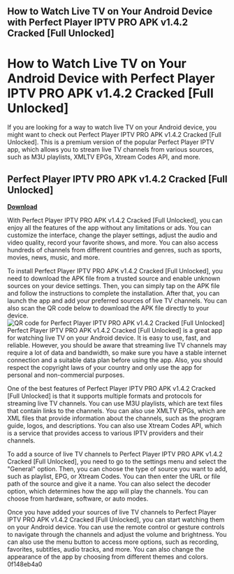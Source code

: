 ## How to Watch Live TV on Your Android Device with Perfect Player IPTV PRO APK v1.4.2 Cracked [Full Unlocked]

  
# How to Watch Live TV on Your Android Device with Perfect Player IPTV PRO APK v1.4.2 Cracked [Full Unlocked]
 
If you are looking for a way to watch live TV on your Android device, you might want to check out Perfect Player IPTV PRO APK v1.4.2 Cracked [Full Unlocked]. This is a premium version of the popular Perfect Player IPTV app, which allows you to stream live TV channels from various sources, such as M3U playlists, XMLTV EPGs, Xtream Codes API, and more.
 
## Perfect Player IPTV PRO APK v1.4.2 Cracked [Full Unlocked]


[**Download**](https://www.google.com/url?q=https%3A%2F%2Fshurll.com%2F2tLgBy&sa=D&sntz=1&usg=AOvVaw3Znd9BAroLZIRhRkRFbsxo)

 
With Perfect Player IPTV PRO APK v1.4.2 Cracked [Full Unlocked], you can enjoy all the features of the app without any limitations or ads. You can customize the interface, change the player settings, adjust the audio and video quality, record your favorite shows, and more. You can also access hundreds of channels from different countries and genres, such as sports, movies, news, music, and more.
 
To install Perfect Player IPTV PRO APK v1.4.2 Cracked [Full Unlocked], you need to download the APK file from a trusted source and enable unknown sources on your device settings. Then, you can simply tap on the APK file and follow the instructions to complete the installation. After that, you can launch the app and add your preferred sources of live TV channels. You can also scan the QR code below to download the APK file directly to your device.
 ![QR code for Perfect Player IPTV PRO APK v1.4.2 Cracked \[Full Unlocked\]](https://www.the-qrcode-generator.com/api/qrcode?data=https%3A%2F%2Fwww.mediafire.com%2Ffile%2Fperfect-player-iptv-pro-apk-v1-4-2-cracked-full-unlocked.apk&size=200x200) 
Perfect Player IPTV PRO APK v1.4.2 Cracked [Full Unlocked] is a great app for watching live TV on your Android device. It is easy to use, fast, and reliable. However, you should be aware that streaming live TV channels may require a lot of data and bandwidth, so make sure you have a stable internet connection and a suitable data plan before using the app. Also, you should respect the copyright laws of your country and only use the app for personal and non-commercial purposes.
  
One of the best features of Perfect Player IPTV PRO APK v1.4.2 Cracked [Full Unlocked] is that it supports multiple formats and protocols for streaming live TV channels. You can use M3U playlists, which are text files that contain links to the channels. You can also use XMLTV EPGs, which are XML files that provide information about the channels, such as the program guide, logos, and descriptions. You can also use Xtream Codes API, which is a service that provides access to various IPTV providers and their channels.
 
To add a source of live TV channels to Perfect Player IPTV PRO APK v1.4.2 Cracked [Full Unlocked], you need to go to the settings menu and select the "General" option. Then, you can choose the type of source you want to add, such as playlist, EPG, or Xtream Codes. You can then enter the URL or file path of the source and give it a name. You can also select the decoder option, which determines how the app will play the channels. You can choose from hardware, software, or auto modes.
 
Once you have added your sources of live TV channels to Perfect Player IPTV PRO APK v1.4.2 Cracked [Full Unlocked], you can start watching them on your Android device. You can use the remote control or gesture controls to navigate through the channels and adjust the volume and brightness. You can also use the menu button to access more options, such as recording, favorites, subtitles, audio tracks, and more. You can also change the appearance of the app by choosing from different themes and colors.
 0f148eb4a0
